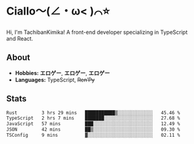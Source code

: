 # Ciallo～(∠・ω< )⌒⭐️

Hi, I'm TachibanKimika! A front-end developer specializing in TypeScript and React.

## About
- **Hobbies:** **エロゲー**, **エロゲー**, **エロゲー**
- **Languages:** TypeScript, ~~Ren’Py~~

## Stats
<!--START_SECTION:waka-->

```txt
Rust         3 hrs 29 mins   ███████████▒░░░░░░░░░░░░░   45.46 %
TypeScript   2 hrs 7 mins    ███████░░░░░░░░░░░░░░░░░░   27.68 %
JavaScript   57 mins         ███░░░░░░░░░░░░░░░░░░░░░░   12.49 %
JSON         42 mins         ██▒░░░░░░░░░░░░░░░░░░░░░░   09.30 %
TSConfig     9 mins          ▓░░░░░░░░░░░░░░░░░░░░░░░░   02.11 %
```

<!--END_SECTION:waka-->

<!-- ![Metrics](https://metrics.lecoq.io/TachibanaKimika?template=classic&base.activity=0&base.community=0&base.repositories=0&languages=1&isocalendar=1&isocalendar.duration=half-year&languages.limit=8&languages.sections=most-used&languages.colors=github&languages.threshold=0%25&languages.indepth=false&languages.recent.load=300&languages.recent.days=14&config.timezone=Asia%2FShanghai)
 -->
